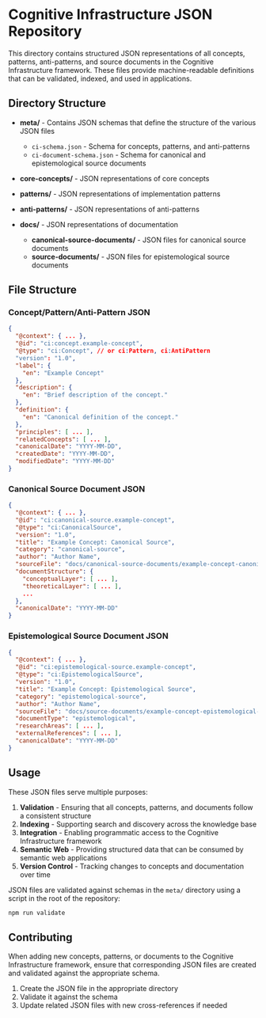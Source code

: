 # Cognitive Infrastructure JSON Repository

This directory contains structured JSON representations of all concepts, patterns, anti-patterns, and source documents in the Cognitive Infrastructure framework. These files provide machine-readable definitions that can be validated, indexed, and used in applications.

## Directory Structure

- **meta/** - Contains JSON schemas that define the structure of the various JSON files
  - `ci-schema.json` - Schema for concepts, patterns, and anti-patterns
  - `ci-document-schema.json` - Schema for canonical and epistemological source documents

- **core-concepts/** - JSON representations of core concepts
- **patterns/** - JSON representations of implementation patterns
- **anti-patterns/** - JSON representations of anti-patterns
- **docs/** - JSON representations of documentation
  - **canonical-source-documents/** - JSON files for canonical source documents
  - **source-documents/** - JSON files for epistemological source documents

## File Structure

### Concept/Pattern/Anti-Pattern JSON

```json
{
  "@context": { ... },
  "@id": "ci:concept.example-concept",
  "@type": "ci:Concept", // or ci:Pattern, ci:AntiPattern
  "version": "1.0",
  "label": {
    "en": "Example Concept"
  },
  "description": {
    "en": "Brief description of the concept."
  },
  "definition": {
    "en": "Canonical definition of the concept."
  },
  "principles": [ ... ],
  "relatedConcepts": [ ... ],
  "canonicalDate": "YYYY-MM-DD",
  "createdDate": "YYYY-MM-DD",
  "modifiedDate": "YYYY-MM-DD"
}
```

### Canonical Source Document JSON

```json
{
  "@context": { ... },
  "@id": "ci:canonical-source.example-concept",
  "@type": "ci:CanonicalSource",
  "version": "1.0",
  "title": "Example Concept: Canonical Source",
  "category": "canonical-source",
  "author": "Author Name",
  "sourceFile": "docs/canonical-source-documents/example-concept-canonical-source.md",
  "documentStructure": {
    "conceptualLayer": [ ... ],
    "theoreticalLayer": [ ... ],
    ...
  },
  "canonicalDate": "YYYY-MM-DD"
}
```

### Epistemological Source Document JSON

```json
{
  "@context": { ... },
  "@id": "ci:epistemological-source.example-concept",
  "@type": "ci:EpistemologicalSource",
  "version": "1.0",
  "title": "Example Concept: Epistemological Source",
  "category": "epistemological-source",
  "author": "Author Name",
  "sourceFile": "docs/source-documents/example-concept-epistemological-source.md",
  "documentType": "epistemological",
  "researchAreas": [ ... ],
  "externalReferences": [ ... ],
  "canonicalDate": "YYYY-MM-DD"
}
```

## Usage

These JSON files serve multiple purposes:

1. **Validation** - Ensuring that all concepts, patterns, and documents follow a consistent structure
2. **Indexing** - Supporting search and discovery across the knowledge base
3. **Integration** - Enabling programmatic access to the Cognitive Infrastructure framework
4. **Semantic Web** - Providing structured data that can be consumed by semantic web applications
5. **Version Control** - Tracking changes to concepts and documentation over time

JSON files are validated against schemas in the `meta/` directory using a script in the root of the repository:

```bash
npm run validate
```

## Contributing

When adding new concepts, patterns, or documents to the Cognitive Infrastructure framework, ensure that corresponding JSON files are created and validated against the appropriate schema.

1. Create the JSON file in the appropriate directory
2. Validate it against the schema
3. Update related JSON files with new cross-references if needed 